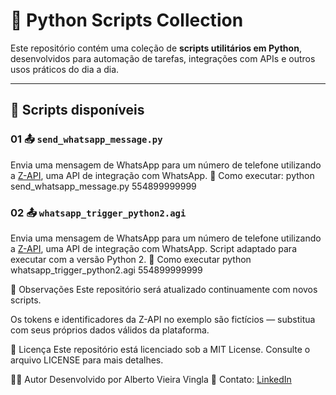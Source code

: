 # 🐍 Python Scripts Collection

Este repositório contém uma coleção de **scripts utilitários em Python**, desenvolvidos para automação de tarefas, integrações com APIs e outros usos práticos do dia a dia.

---

## 📌 Scripts disponíveis

### 01 📤 `send_whatsapp_message.py`
Envia uma mensagem de WhatsApp para um número de telefone utilizando a [Z-API](https://z-api.io/), uma API de integração com WhatsApp.
🚀 Como executar:
python send_whatsapp_message.py 554899999999

### 02 📤 `whatsapp_trigger_python2.agi`
Envia uma mensagem de WhatsApp para um número de telefone utilizando a [Z-API](https://z-api.io/), uma API de integração com WhatsApp. Script adaptado para executar com a versão Python 2.
🚀 Como executar
python whatsapp_trigger_python2.agi 554899999999

📌 Observações
Este repositório será atualizado continuamente com novos scripts.

Os tokens e identificadores da Z-API no exemplo são fictícios — substitua com seus próprios dados válidos da plataforma.

📜 Licença
Este repositório está licenciado sob a MIT License. Consulte o arquivo LICENSE para mais detalhes.

🙋‍♀️ Autor
Desenvolvido por Alberto Vieira Vingla
📧 Contato: [LinkedIn](https://www.linkedin.com/in/alberto-vingla-14429098/)
